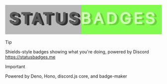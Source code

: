 ![alt text](images/status.png)


>[!TIP]
Shields-style badges showing what you're doing, powered by Discord
https://statusbadges.me


>[!IMPORTANT]
Powered by Deno, Hono, discord.js core, and badge-maker
